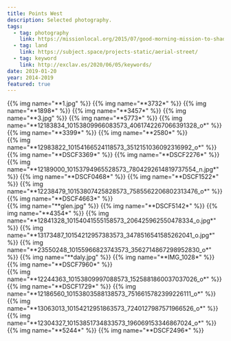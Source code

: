 ```yaml
---
title: Points West
description: Selected photography.
tags:
  - tag: photography
    link: https://missionlocal.org/2015/07/good-morning-mission-to-shadows/
  - tag: land
    link: https://subject.space/projects-static/aerial-street/
  - tag: keyword
    link: http://exclav.es/2020/06/05/keywords/
date: 2019-01-20
year: 2014-2019
featured: true
---
```


<div class="gallery large">
{{% img name="**1.jpg" %}}
{{% img name="**3732*" %}}
{{% img name="**1898*" %}}
{{% img name="**3457*" %}}
{{% img name="**3.jpg" %}}
{{% img name="**5773*" %}}
{{% img name="**12183834_10153809966083573_4061742267066391328_o*" %}}
{{% img name="**3399*" %}}
{{% img name="**2580*" %}}
</div>

<div class="gallery large">
{{% img name="**12983822_10154166524118573_3512151036092316992_o*" %}}
{{% img name="**DSCF3369*" %}}
{{% img name="**DSCF2276*" %}}
{{% img name="**12189000_10153794965528573_7804292614819737554_n.jpg*" %}}
{{% img name="**DSCF0468*" %}}
{{% img name="**DSCF1522*" %}}
{{% img name="**12238479_10153807425828573_7585562206802313476_o*" %}}
{{% img name="**DSCF4663*" %}}
</div>

<div class="gallery large">
{{% img name="**glen.jpg" %}}
{{% img name="**DSCF5142*" %}}
{{% img name="**4354*" %}}
{{% img name="**12841328_10154041555158573_206425962550478334_o.jpg*" %}}
{{% img name="**13173487_10154212957383573_3478516541585262041_o.jpg*" %}}
{{% img name="**23550248_10155966823743573_3562714867298952830_o*" %}}
{{% img name="**daly.jpg" %}}
{{% img name="**IMG_1028*" %}}
{{% img name="**DSCF7960*" %}}
</div>

<div class="gallery large">
{{% img name="**12244363_10153809997088573_1525881860037037026_o*" %}}
{{% img name="**DSCF1729*" %}}
{{% img name="**12186560_10153803588138573_7516615782399226111_o*" %}}
{{% img name="**13063013_10154212951863573_7240127987571966526_o*" %}}
{{% img name="**12304327_10153851734833573_196069153346867024_o*" %}}
{{% img name="**5244*" %}}
{{% img name="**DSCF2496*" %}}
</div>
